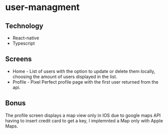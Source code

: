 # user-managment

## Technology 

* React-native
* Typescript

## Screens

* Home - List of users with the option to update or delete them locally, choosing the amount of users displayed in the list.
* Profile - Pixel Perfect profile page with the first user returned from the api.

## Bonus
The profile screen displays a map view only in IOS due to google maps API having to insert credit card to get a key, I implemnted a Map only with Apple Maps.
